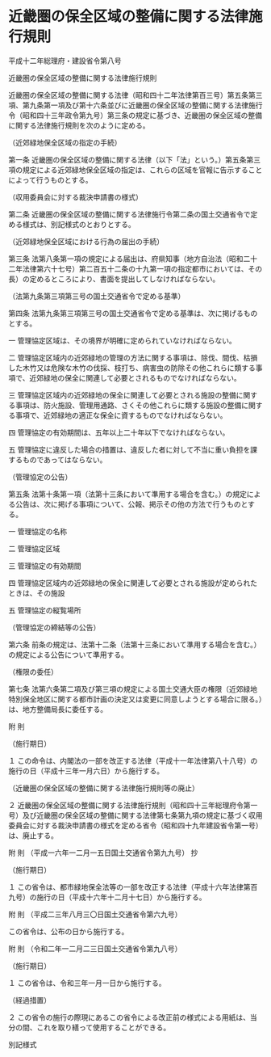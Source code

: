 # 近畿圏の保全区域の整備に関する法律施行規則

平成十二年総理府・建設省令第八号

近畿圏の保全区域の整備に関する法律施行規則

近畿圏の保全区域の整備に関する法律（昭和四十二年法律第百三号）第五条第三項、第九条第一項及び第十六条並びに近畿圏の保全区域の整備に関する法律施行令（昭和四十三年政令第九号）第三条の規定に基づき、近畿圏の保全区域の整備に関する法律施行規則を次のように定める。

（近郊緑地保全区域の指定の手続）

第一条 近畿圏の保全区域の整備に関する法律（以下「法」という。）第五条第三項の規定による近郊緑地保全区域の指定は、これらの区域を官報に告示することによって行うものとする。

（収用委員会に対する裁決申請書の様式）

第二条 近畿圏の保全区域の整備に関する法律施行令第二条の国土交通省令で定める様式は、別記様式のとおりとする。

（近郊緑地保全区域における行為の届出の手続）

第三条 法第八条第一項の規定による届出は、府県知事（地方自治法（昭和二十二年法律第六十七号）第二百五十二条の十九第一項の指定都市においては、その長）の定めるところにより、書面を提出してしなければならない。

（法第九条第三項第三号の国土交通省令で定める基準）

第四条 法第九条第三項第三号の国土交通省令で定める基準は、次に掲げるものとする。

一 管理協定区域は、その境界が明確に定められていなければならない。

二 管理協定区域内の近郊緑地の管理の方法に関する事項は、除伐、間伐、枯損した木竹又は危険な木竹の伐採、枝打ち、病害虫の防除その他これらに類する事項で、近郊緑地の保全に関連して必要とされるものでなければならない。

三 管理協定区域内の近郊緑地の保全に関連して必要とされる施設の整備に関する事項は、防火施設、管理用通路、さくその他これらに類する施設の整備に関する事項で、近郊緑地の適正な保全に資するものでなければならない。

四 管理協定の有効期間は、五年以上二十年以下でなければならない。

五 管理協定に違反した場合の措置は、違反した者に対して不当に重い負担を課するものであってはならない。

（管理協定の公告）

第五条 法第十条第一項（法第十三条において準用する場合を含む。）の規定による公告は、次に掲げる事項について、公報、掲示その他の方法で行うものとする。

一 管理協定の名称

二 管理協定区域

三 管理協定の有効期間

四 管理協定区域内の近郊緑地の保全に関連して必要とされる施設が定められたときは、その施設

五 管理協定の縦覧場所

（管理協定の締結等の公告）

第六条 前条の規定は、法第十二条（法第十三条において準用する場合を含む。）の規定による公告について準用する。

（権限の委任）

第七条 法第六条第二項及び第三項の規定による国土交通大臣の権限（近郊緑地特別保全地区に関する都市計画の決定又は変更に同意しようとする場合に限る。）は、地方整備局長に委任する。

附 則

（施行期日）

１ この命令は、内閣法の一部を改正する法律（平成十一年法律第八十八号）の施行の日（平成十三年一月六日）から施行する。

（近畿圏の保全区域の整備に関する法律施行規則等の廃止）

２ 近畿圏の保全区域の整備に関する法律施行規則（昭和四十三年総理府令第一号）及び近畿圏の保全区域の整備に関する法律第七条第九項の規定に基づく収用委員会に対する裁決申請書の様式を定める省令（昭和四十九年建設省令第一号）は、廃止する。

附 則 （平成一六年一二月一五日国土交通省令第九九号） 抄

（施行期日）

１ この省令は、都市緑地保全法等の一部を改正する法律（平成十六年法律第百九号）の施行の日（平成十六年十二月十七日）から施行する。

附 則 （平成二三年八月三〇日国土交通省令第六九号）

この省令は、公布の日から施行する。

附 則 （令和二年一二月二三日国土交通省令第九八号）

（施行期日）

１ この省令は、令和三年一月一日から施行する。

（経過措置）

２ この省令の施行の際現にあるこの省令による改正前の様式による用紙は、当分の間、これを取り繕って使用することができる。

別記様式

[](/./pict/H12F03102010008_2103241803_001.pdf)
